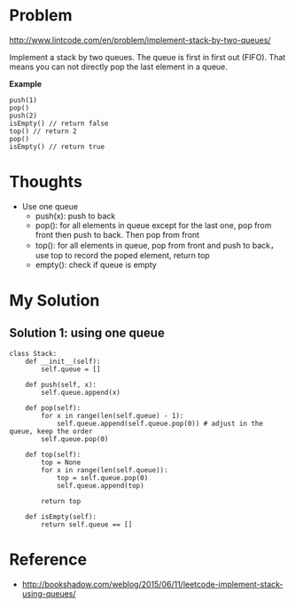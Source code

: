 # Problem

http://www.lintcode.com/en/problem/implement-stack-by-two-queues/

Implement a stack by two queues. The queue is first in first out (FIFO). That means you can not directly pop the last element in a queue.

**Example**

```
push(1)
pop()
push(2)
isEmpty() // return false
top() // return 2
pop()
isEmpty() // return true
```

# Thoughts

- Use one queue
  - push(x): push to back
  - pop(): for all elements in queue except for the last one, pop from front then push to back. Then pop from front
  - top(): for all elements in queue, pop from front and push to back，use top to record the poped element, return top
  - empty(): check if queue is empty

# My Solution

## Solution 1: using one queue

```
class Stack:
    def __init__(self):
        self.queue = []
    
    def push(self, x):
        self.queue.append(x)
    
    def pop(self):
        for x in range(len(self.queue) - 1):
            self.queue.append(self.queue.pop(0)) # adjust in the queue, keep the order
        self.queue.pop(0)
    
    def top(self):
        top = None
        for x in range(len(self.queue)):
            top = self.queue.pop(0)
            self.queue.append(top)
            
        return top
    
    def isEmpty(self):
        return self.queue == []
```

# Reference

- http://bookshadow.com/weblog/2015/06/11/leetcode-implement-stack-using-queues/
